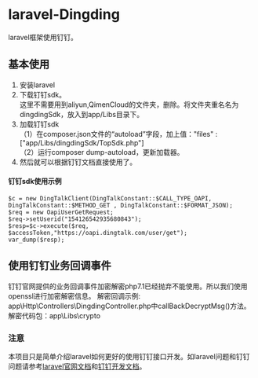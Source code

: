 # laravel-Dingding
laravel框架使用钉钉。

## 基本使用
1. 安装laravel 
2. 下载钉钉sdk。    
这里不需要用到aliyun,QimenCloud的文件夹，删除。将文件夹重名名为dingdingSdk，放入到app/Libs目录下。   
3. 加载钉钉sdk   
（1）在composer.json文件的“autoload”字段，加上值："files" : ["app/Libs/dingdingSdk/TopSdk.php"]    
（2）运行composer dump-autoload，更新加载器。    
4. 然后就可以根据钉钉文档直接使用了。

#### 钉钉sdk使用示例
```
$c = new DingTalkClient(DingTalkConstant::$CALL_TYPE_OAPI, DingTalkConstant::$METHOD_GET , DingTalkConstant::$FORMAT_JSON);
$req = new OapiUserGetRequest;
$req->setUserid("154126542935680843");
$resp=$c->execute($req, $accessToken,"https://oapi.dingtalk.com/user/get");
var_dump($resp);
```

## 使用钉钉业务回调事件
钉钉官网提供的业务回调事件加密解密php7.1已经抛弃不能使用。所以我们使用openssl进行加密解密信息。
解密回调示例: app\Http\Controllers\DingdingController.php中callBackDecryptMsg()方法。
解密代码包：app\Libs\crypto


### 注意
本项目只是简单介绍laravel如何更好的使用钉钉接口开发。如laravel问题和钉钉问题请参考[laravel官网文档](https://laravel.com/docs)和[钉钉开发文档](https://open-doc.dingtalk.com/microapp/serverapi2)。
